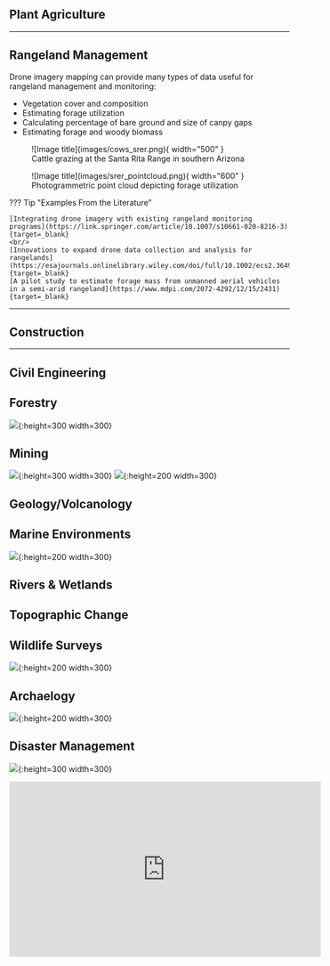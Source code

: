 ## Plant Agriculture
___
## Rangeland Management
Drone imagery mapping can provide many types of data useful for rangeland management and monitoring:

* Vegetation cover and composition 
* Estimating forage utilization 
* Calculating percentage of bare ground and size of canpy gaps 
* Estimating forage and woody biomass 

<figure markdown>
  ![Image title](images/cows_srer.png){ width="500" }
  <figcaption>Cattle grazing at the Santa Rita Range in southern Arizona</figcaption>
</figure>

<figure markdown>
  ![Image title](images/srer_pointcloud.png){ width="600" }
  <figcaption>Photogrammetric point cloud depicting forage utilization</figcaption>
</figure>

??? Tip "Examples From the Literature"

    [Integrating drone imagery with existing rangeland monitoring programs](https://link.springer.com/article/10.1007/s10661-020-8216-3){target=_blank}
    <br/>
    [Innovations to expand drone data collection and analysis for rangelands](https://esajournals.onlinelibrary.wiley.com/doi/full/10.1002/ecs2.3649){target=_blank}
    [A pilot study to estimate forage mass from unmanned aerial vehicles in a semi-arid rangeland](https://www.mdpi.com/2072-4292/12/15/2431){target=_blank}


___
## Construction

___
## Civil Engineering
## Forestry
![](images/forest_images.png){:height=300 width=300}

## Mining
![](images/mining1.png){:height=300 width=300}
![](images/mining2.png){:height=200 width=300}


## Geology/Volcanology
## Marine Environments
![](images/coral_reef.png){:height=200 width=300}

## Rivers & Wetlands
## Topographic Change
## Wildlife Surveys
![](images/monkey_survey.png){:height=200 width=300}

## Archaelogy
![](images/archaelogy.png){:height=200 width=300}

## Disaster Management
![](images/disaster.png){:height=300 width=300}


<iframe width="560" height="315" src="https://www.youtube.com/embed/1VUXgwoNQRs" title="YouTube video player" frameborder="0" allow="accelerometer; autoplay; clipboard-write; encrypted-media; gyroscope; picture-in-picture; web-share" allowfullscreen></iframe>
